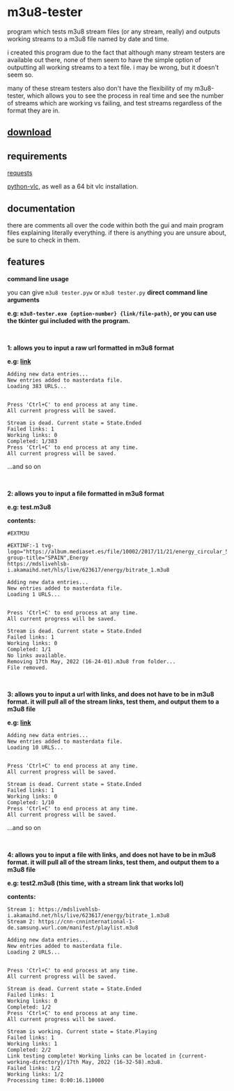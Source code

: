 # m3u8-tester
program which tests m3u8 stream files (or any stream, really) and outputs working streams to a m3u8 file named by date and time.

i created this program due to the fact that although many stream testers are available out there, none of them seem to have the simple option of outputting all working streams to a text file. i may be wrong, but it doesn't seem so.

many of these stream testers also don't have the flexibility of my m3u8-tester, which allows you to see the process in real time and see the number of streams which are working vs failing, and test streams regardless of the format they are in.

## [download](https://github.com/Slick9000/m3u8-tester/releases/latest)

## requirements
[requests](https://pypi.org/project/requests/)

[python-vlc](https://pypi.org/project/python-vlc/), as well as a 64 bit vlc installation.

## documentation
there are comments all over the code within both the gui and main program files explaining literally everything. if there is anything you are unsure about, be sure to check in them.

## features

**command line usage**

you can give `m3u8 tester.pyw` or `m3u8 tester.py` **direct command line arguments**

**e.g: `m3u8-tester.exe {option-number} {link/file-path}`, or you can use the tkinter gui included with the program.**

<br/>

**1: allows you to input a raw url formatted in m3u8 format**

**e.g:  [link](https://pastebin.pl/view/raw/f4892fcc)**

```
Adding new data entries...
New entries added to masterdata file.
Loading 383 URLS...


Press 'Ctrl+C' to end process at any time.
All current progress will be saved.

Stream is dead. Current state = State.Ended
Failed links: 1
Working links: 0
Completed: 1/383
Press 'Ctrl+C' to end process at any time.
All current progress will be saved.
```
...and so on

<br/>

**2: allows you to input a file formatted in m3u8 format**

**e.g: test.m3u8**

**contents:**

```
#EXTM3U

#EXTINF:-1 tvg-logo="https://album.mediaset.es/file/10002/2017/11/21/energy_circular_500_-1_4048.png" group-title="SPAIN",Energy
https://mdslivehlsb-i.akamaihd.net/hls/live/623617/energy/bitrate_1.m3u8
```

```
Adding new data entries...
New entries added to masterdata file.
Loading 1 URLS...


Press 'Ctrl+C' to end process at any time.
All current progress will be saved.

Stream is dead. Current state = State.Ended
Failed links: 1
Working links: 0
Completed: 1/1
No links available.
Removing 17th May, 2022 (16-24-01).m3u8 from folder...
File removed.
```

<br/>

**3: allows you to input a url with links, and does not have to be in m3u8 format. it will pull all of the stream links, test them, and output them to a m3u8 file**

**e.g: [link](https://pastebin.com/raw/SLZf7d4y)**

```
Adding new data entries...
New entries added to masterdata file.
Loading 10 URLS...


Press 'Ctrl+C' to end process at any time.
All current progress will be saved.

Stream is dead. Current state = State.Ended
Failed links: 1
Working links: 0
Completed: 1/10
Press 'Ctrl+C' to end process at any time.
All current progress will be saved.
```
...and so on

<br/>

**4: allows you to input a file with links, and does not have to be in m3u8 format. it will pull all of the stream links, test them, and output them to a m3u8 file**

**e.g: test2.m3u8 (this time, with a stream link that works lol)**

**contents:**

```
Stream 1: https://mdslivehlsb-i.akamaihd.net/hls/live/623617/energy/bitrate_1.m3u8
Stream 2: https://cnn-cnninternational-1-de.samsung.wurl.com/manifest/playlist.m3u8
```

```
Adding new data entries...
New entries added to masterdata file.
Loading 2 URLS...


Press 'Ctrl+C' to end process at any time.
All current progress will be saved.

Stream is dead. Current state = State.Ended
Failed links: 1
Working links: 0
Completed: 1/2
Press 'Ctrl+C' to end process at any time.
All current progress will be saved.

Stream is working. Current state = State.Playing
Failed links: 1
Working links: 1
Completed: 2/2
Link testing complete! Working links can be located in {current-working-directory}/17th May, 2022 (16-32-58).m3u8.
Failed links: 1/2
Working links: 1/2
Processing time: 0:00:16.110000

```
